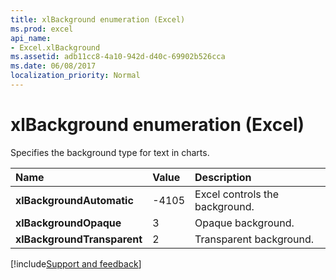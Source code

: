 ```yaml
---
title: xlBackground enumeration (Excel)
ms.prod: excel
api_name:
- Excel.xlBackground
ms.assetid: adb11cc8-4a10-942d-d40c-69902b526cca
ms.date: 06/08/2017
localization_priority: Normal
---
```



# xlBackground enumeration (Excel)

Specifies the background type for text in charts.



|Name|Value|Description|
|:-----|:-----|:-----|
| **xlBackgroundAutomatic**|-4105|Excel controls the background.|
| **xlBackgroundOpaque**|3|Opaque background.|
| **xlBackgroundTransparent**|2|Transparent background.|

[!include[Support and feedback](~/includes/feedback-boilerplate.md)]